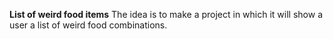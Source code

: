  **List of weird food items**
The idea is to make a project in which it will show a user a list of weird food combinations.